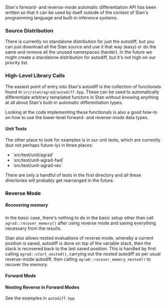 Stan's forward- and reverse-mode automatic differentiation API has been written so that it can be used by itself outside of the context of Stan's programming language and built-in inference systems. 

### Source Distribution

There is currently no standalone distribution for just the autodiff, but you can just download all the Stan source and use it that way (easy) or do the same and remove all the unused namespaces (harder).  In the future we might create a standalone distribution for autodiff, but it's not high on our priority list.

### High-Level Library Calls

The easiest point of entry into Stan's autodiff is the collection of functionals found in `src/stan/agrad/autodiff.hpp`.  These can be used to automatically differentiate arbitrary templated functors in Stan without knowing anything at all about Stan's built-in automatic differentiation types.

Looking at the code implementing these functionals is also a good how-to on how to use the lower-level forward- and reverse-mode data types.

#### Unit Tests

The other place to look for examples is in our unit tests, which are currently (but not perhaps future-ly) in three places:

<ul>
<li> `src/test/unit/agrad`
<li> `src/test/unit-agrad-fwd`
<li> `src/test/unit-agrad-rev`
</ul>

There are only a handful of tests in the first directory and all these directories will probably get rearranged in the future.  

### Reverse Mode

##### Recovering memory

In the basic case, there's nothing to do in the basic setup other than call `agrad::recover_memory()` after using reverse mode and saving everything necessary from the results.

Stan also allows nested evaluations of reverse mode, whereby a current position is saved, autodiff is done on top of the variable stack, then the stack is recovered back to the last saved position.  This is handled by first calling `agrad::start_nested()`, carrying out the nested autodiff as per usual reverse-mode autodiff, then calling `agrad::recover_memory_nested()` to recover the memory.

#### Forward Mode


#### Nesting Reverse in Forward Modes

See the examples in `autodiff.hpp`

 
